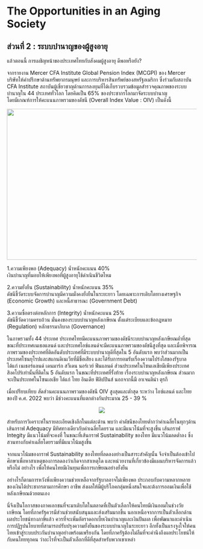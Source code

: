 # The Opportunities in an Aging Society

## ส่วนที่ 2 : ระบบบำนาญของผู้สูงอายุ

แล้วตอนนี้ การเผชิญหน้าของประเทศไทยกับสังคมผู้สูงอายุ ดีพอหรือยัง?

จากรายงาน Mercer CFA Institute Global Pension Index (MCGPI) ของ Mercer บริษัทให้คำปรึกษาด้านทรัพยากรมนุษย์ และการบริหารสินทรัพย์ของสหรัฐอเมริกา ซึ่งร่วมกับสถาบัน CFA Institute สถาบันผู้เชี่ยวชาญด้านการลงทุนที่ได้เก็บรวบรวมข้อมูลสำรวจคุณภาพของระบบบำนาญใน 44 ประเทศทั่วโลก โดยคิดเป็น 65% ของประชากรโลกมาจัดระบบบำนาญ
<br />โดยมีเกณฑ์การให้คะแนนภาพรวมของดัชนี (Overall Index Value : OIV) เป็นดังนี้

<p align="center">
  <img src="https://github.com/Dads5001/The-Opportunities-in-an-Aging-Society/blob/main/The%20Mercer%20CFA%20Institute%20Global%20Pension%20Index.png" width="520" height="400" />


1.ความเพียงพอ (Adequacy) น้ำหนักคะแนน 40%
<br /> เงินบำนาญที่มอบให้เพียงพอที่ผู้สูงอายุใช้ดำเนินชีวิตไหม 

2.ความยั่งยืน (Sustainability) น้ำหนักคะแนน 35%
<br /> ดัชนีชี้วัดระบบจัดการบำนาญมีความมั่งคงยั่งยืนในระยะยาว โดยเฉพาะการเติบโตทางเศรษฐกิจ (Economic Growth) และหนี้สาธารณะ (Government Debt)

3.ความซื่อตรงต่อหลักการ (Integrity) น้ำหนักคะแนน 25%
<br /> ดัชนีชี้วัดความครบถ้วน มั่นคงของระบบบำนาญหลังเกษียณ ตั้งแต่ระเบียบและข้อกฎหมาย (Regulation) หลักธรรมาภิบาล (Governance)

ในภาพรวมทั้ง 44 ประเทศ ประเทศไทยมีคะแนนภาพรวมของดัชนีระบบบำนาญหลังเกษียณต่ำที่สุด
ขณะที่ประเทศเนเธอแลนด์ และประเทศไอซ์แลนด์จะมีคะแนนภาพรวมของดัชนีสูงที่สุด
และเมื่อพิจารณภาพรวมของประเทศที่ติดอันดับประเทศที่มีระบบบำนาญดีที่สุดใน 5 อันดับแรก
พบว่าส่วนมากเป็นประเทศโซนยุโรปและสแกนดิเนเวียที่มีชื่อเสียง และได้รับการยอมรับเรื่องความโปร่งใสของรัฐบาล ได้แก่ เนเธอร์แลนด์ เดนมาร์ก สวีเดน นอร์เวย์ ฟินแลนด์
ส่วนประเทศในโซนเอเชียมีเพียงประเทศสิงคโปร์เท่านั้นที่ติดใน 5 อันดับแรก
ในขณะที่ประเทศที่รั้งท้าย เรื่องระบบำนาญหลังเกษียณ
ส่วนมากจะเป็นประเทศในโซนเอเชีย ได้แก่ ไทย อินเดีย ฟิลิปปินส์
นอกจากนี้มี อาเจนติน่า ตุรกี

เมื่อเปรียบเทียบ สัดส่วนคะแนนภาพรวมของดัชนี OIV สูงสุดและต่ำสุด
ระหว่าง ไอซ์แลนด์ และไทย ของปี ค.ศ. 2022 พบว่า มีช่วงคะแนนที่แตกต่างกันประมาณ 25 - 39 %

<p align="center">
  <img src="https://github.com/Dads5001/The-Opportunities-in-an-Aging-Society/blob/main/ratioIcelandandThailand.png">

สำหรับการวิเคราะห์ในรายละเอียดเชิงลึกในแต่ละด้าน พบว่า
ค่าดัชนีของไทยต่ำกว่าค่าเฉลี่ยในทุกๆด้าน
เส้นกราฟ Adequacy มีทิศทางเดียวกับค่าเฉลี่ยโดยรวม และมีแนวโน้มที่จะสูงขึ้น
เส้นกราฟ Integity มีแนวโน้มที่จะคงที่
ในขณะที่เส้นกราฟ Sustainability ของไทย มีแนวโน้มลดต่ำลง ซึ่งสวนทางกับค่าเฉลี่ยโดยรวมที่มีแนวโน้มสูงขึ้น
  
จากแนวโน้มของกราฟ Sustainability ของไทยที่ลดลงอย่างเป็นสาระสำคัญนั้น จึงจำเป็นต้องเข้าไปศึกษาเพื่อหาสาเหตุของการลดลงว่าเกิดจากสาเหตุใด 
และหน่วยงานที่เกี่ยวข้องมีแผนบริหารจัดการแล้วหรือไม่ อย่างไร เพื่อให้คนไทยมีเงินทุนเพื่อการเกษียณอย่างยั่งยืน

อย่างไรก็ตามการหวังพึ่งเพียงความช่วยเหลือจากรัฐบาลอาจไม่เพียงพอ ประกอบกับความหลากหลายของเงินได้ประชากรตามการศึกษา อาชีพ ส่งผลให้มีผู้บริโภคกลุ่มหนึ่งสนใจและต้งการออมเงินเพื่อใช้หลังเกษียณด้วยตนเอง

นี่จึงเป็นโอกาสของภาคเอกชนที่จะมาเติบโตในตลาดที่เป็นตัวเลือกให้คนไทยมีเงินออมในช่วงวัยเกษียณ โดยที่ภาครัฐควรมีส่วนช่วยสนับสนุนและส่งเสริมมากขึ้น นอกเหนือจากการเป็นตัวเลือกด้านผลประโยชน์ทางภาษีแล้ว ควรที่จะเพิ่มอัตราดอกเบี้ยเงินบำนาญและเงินปันผล เพื่อพัฒนาและดำเนินการปฏิรูปนโยบายที่สามารถปรับปรุงความยั่งยืนของระบบบำนาญในระยะยาว อีกทั้งเป็นแรงจูงใจให้คนไทยเข้าสู่ระบบประกันบำนาญอย่างพร้อมเพรียงกัน โดยที่ภาครัฐต้องไม่ลืมที่จะคำนึงถึงผลประโยชน์ให้กับคนไทยทุกคน ว่าอะไรที่จะเป็นตัวเลือกที่ดีที่สุดสำหรับพวกเขาเหล่า

  
